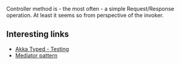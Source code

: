 Controller method is - the most often - a simple Request/Response operation. At least it seems so from perspective of the invoker.

## Interesting links

- [Akka Typed - Testing](https://doc.akka.io/docs/akka/current/typed/testing.html#controlling-the-scheduler)
- [Mediator pattern](https://en.wikipedia.org/wiki/Mediator_pattern)

